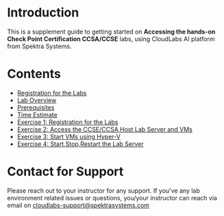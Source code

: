 # Introduction

This is a supplement guide to getting started on **Accessing the hands-on Check Point Certification CCSA/CCSE** labs, using CloudLabs AI platform from Spektra Systems. 



# Contents 

* [Registration for the Labs](./technical_deep_dive/Registration-for-the-Labs.md#registration-for-the-labs)
* [Lab Overview](./technical_deep_dive/Lab-Overview.md#lab-overview)
* [Prerequisites](./technical_deep_dive/Prerequisites.md#prerequisites)
* [Time Estimate](./technical_deep_dive/Time-Estimate.md#time-estimate)
* [Exercise 1: Registration for the Labs](./technical_deep_dive/Exercise-1-Option-1-Register-via-Signup-URL.md#register-using-signup-link)
* [Exercise 2: Access the CCSE/CCSA Host Lab Server and VMs](./technical_deep_dive/Exercise-2-Access-the-CCSE-CCSA-Host-Lab-Server-and-VMs.md#access-the-ccseccsa-host-lab-server-and-vms)
* [Exercise 3: Start VMs using Hyper-V](./technical_deep_dive/Exercise-3-Start-VMs-using-Hyper-V.md#exercise-3-start-vms-using-hyper-v-manager)
* [Exercise 4: Start,Stop,Restart the Lab Server](./technical_deep_dive/Exercise-4-Start%2C-Stop%2C-Restart-the-Lab-Server.md#exercise-4-startstoprestart-the-lab-server)



# Contact for Support
Please reach out to your instructor for any support. If you've any lab environment related issues or questions, you/your instructor can reach via email on cloudlabs-support@spektrasystems.com 

